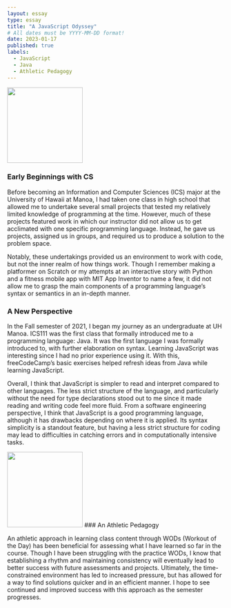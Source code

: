 ```yaml
---
layout: essay
type: essay
title: "A JavaScript Odyssey"
# All dates must be YYYY-MM-DD format!
date: 2023-01-17
published: true
labels:
  - JavaScript
  - Java
  - Athletic Pedagogy
---
```


<img width="175px" class="rounded float-start pe-4" src="https://creazilla-store.fra1.digitaloceanspaces.com/cliparts/79332/coding-clipart-md.png">

### Early Beginnings with CS


Before becoming an Information and Computer Sciences (ICS) major at the University of Hawaii at Manoa, I had taken one class in high school that allowed me to undertake several small projects that tested my relatively limited knowledge of programming at the time. However, much of these projects featured work in which our instructor did not allow us to get acclimated with one specific programming language. Instead, he gave us projects, assigned us in groups, and required us to produce a solution to the problem space.

Notably, these undertakings provided us an environment to work with code, but not the inner realm of how things work. Though I remember making a platformer on Scratch or my attempts at an interactive story with Python and a fitness mobile app with MIT App Inventor to name a few, it did not allow me to grasp the main components of a programming language’s syntax or semantics in an in-depth manner. 


### A New Perspective

In the Fall semester of 2021, I began my journey as an undergraduate at UH Manoa. ICS111 was the first class that formally introduced me to a programming language: Java. It was the first language I was formally introduced to, with further elaboration on syntax. Learning JavaScript was interesting since I had no prior experience using it. With this, freeCodeCamp’s basic exercises helped refresh ideas from Java while learning JavaScript. 

Overall, I think that JavaScript is simpler to read and interpret compared to other languages. The less strict structure of the language, and particularly without the need for type declarations stood out to me since it made reading and writing code feel more fluid. From a software engineering perspective, I think that JavaScript is a good programming language, although it has drawbacks depending on where it is applied. Its syntax simplicity is a standout feature, but having a less strict structure for coding may lead to difficulties in catching errors and in computationally intensive tasks. 

<img width="175px" class="rounded float-start pe-4" src="https://bluebrain.net/wp-content/uploads/2022/01/bb-logo-bulb-wh3.png">
### An Athletic Pedagogy

An athletic approach in learning class content through WODs (Workout of the Day) has been beneficial for assessing what I have learned so far in the course. Though I have been struggling with the practice WODs, I know that establishing a rhythm and maintaining consistency will eventually lead to better success with future assessments and projects. Ultimately, the time-constrained environment has led to increased pressure, but has allowed for a way to find solutions quicker and in an efficient manner. I hope to see continued and improved success with this approach as the semester progresses. 

